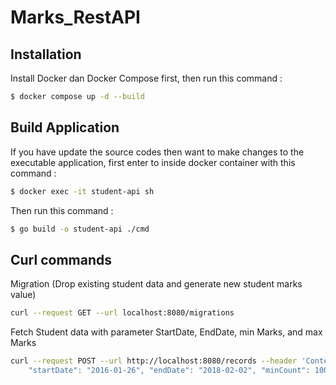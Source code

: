 # Marks_RestAPI
## Installation

Install Docker dan Docker Compose first, then run this command :

```bash
$ docker compose up -d --build
```

## Build Application

If you have update the source codes then want to make changes to the executable application, first enter to inside docker container with this command :

```bash
$ docker exec -it student-api sh
```

Then run this command : 
```bash
$ go build -o student-api ./cmd
```

## Curl commands
Migration (Drop existing student data and generate new student marks value)
```bash
curl --request GET --url localhost:8080/migrations
```
Fetch Student data with parameter StartDate, EndDate, min Marks, and max Marks
```bash
curl --request POST --url http://localhost:8080/records --header 'Content-Type:application/json' --data '{
    "startDate": "2016-01-26", "endDate": "2018-02-02", "minCount": 100, "maxCount": 300}'
```